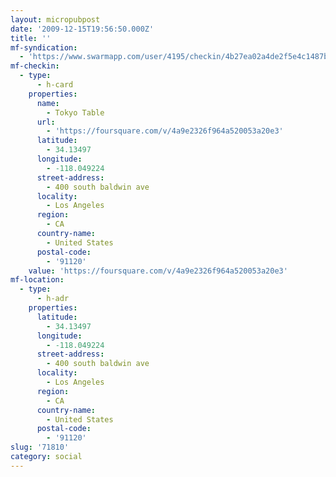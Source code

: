 ```yaml
---
layout: micropubpost
date: '2009-12-15T19:56:50.000Z'
title: ''
mf-syndication:
  - 'https://www.swarmapp.com/user/4195/checkin/4b27ea02a4de2f5e4c1487bb'
mf-checkin:
  - type:
      - h-card
    properties:
      name:
        - Tokyo Table
      url:
        - 'https://foursquare.com/v/4a9e2326f964a520053a20e3'
      latitude:
        - 34.13497
      longitude:
        - -118.049224
      street-address:
        - 400 south baldwin ave
      locality:
        - Los Angeles
      region:
        - CA
      country-name:
        - United States
      postal-code:
        - '91120'
    value: 'https://foursquare.com/v/4a9e2326f964a520053a20e3'
mf-location:
  - type:
      - h-adr
    properties:
      latitude:
        - 34.13497
      longitude:
        - -118.049224
      street-address:
        - 400 south baldwin ave
      locality:
        - Los Angeles
      region:
        - CA
      country-name:
        - United States
      postal-code:
        - '91120'
slug: '71810'
category: social
---
```

